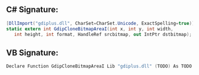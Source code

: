 
## C# Signature:
```cs
[DllImport("gdiplus.dll", CharSet=CharSet.Unicode, ExactSpelling=true)]
static extern int GdipCloneBitmapAreaI(int x, int y, int width,
   int height, int format, HandleRef srcbitmap, out IntPtr dstbitmap);
```

## VB Signature:
```cs
Declare Function GdipCloneBitmapAreaI Lib "gdiplus.dll" (TODO) As TODO
```
